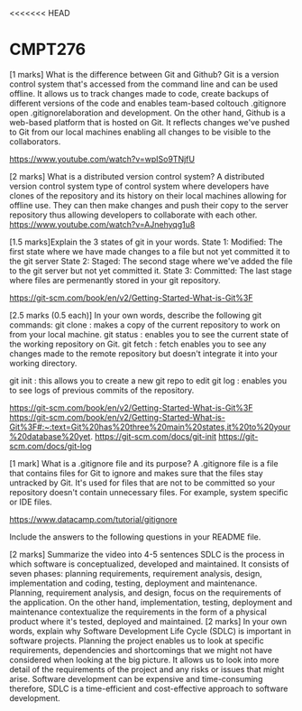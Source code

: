 <<<<<<< HEAD
# CMPT276

[1 marks] What is the difference between Git and Github?
Git is a version control system that's accessed from the command line and can be used offline. It allows us to track changes made to code, create backups of different versions of the code and enables team-based coltouch .gitignore
open .gitignorelaboration and development. On the other hand, Github is a web-based platform that is hosted on Git. It reflects changes we've pushed to Git from our local machines enabling all changes to be visible to the collaborators.

https://www.youtube.com/watch?v=wpISo9TNjfU

[2 marks] What is a distributed version control system?
A distributed version control system type of control system where developers have clones of the repository and its history on their local machines allowing for offline use. They can then make changes and push their copy to the server repository thus allowing developers to collaborate with each other. 
https://www.youtube.com/watch?v=AJnehyqg1u8

[1.5 marks]Explain the 3 states of git in your words.
State 1: 
    Modified: The first state where we have made changes to a file but not yet committed it to the git server 
State 2: 
    Staged: The second stage where we've added the file to the git server but not yet committed it. 
State 3:
    Committed: The last stage where files are permenantly stored in your git repository. 

https://git-scm.com/book/en/v2/Getting-Started-What-is-Git%3F

[2.5 marks (0.5 each)] In your own words, describe the following git commands:
git clone : makes a copy of the current repository to work on from your local machine.
git status : enables you to see the current state of the working repository on Git. 
git fetch : fetch enables you to see any changes made to the remote repository but doesn't integrate it into your working directory. 

git init : this allows you to create a new git repo to edit 
git log : enables you to see logs of previous commits of the repository. 

https://git-scm.com/book/en/v2/Getting-Started-What-is-Git%3F
https://git-scm.com/book/en/v2/Getting-Started-What-is-Git%3F#:~:text=Git%20has%20three%20main%20states,it%20to%20your%20database%20yet.
https://git-scm.com/docs/git-init
https://git-scm.com/docs/git-log

[1 mark] What is a .gitignore file and its purpose?
A .gitignore file is a file that contains files for Git to ignore and makes sure that the files stay untracked by Git. It's used for files that are not to be committed so your repository doesn't contain unnecessary files. For example, system specific or IDE files.

https://www.datacamp.com/tutorial/gitignore

Include the answers to the following questions in your README file.

[2 marks] Summarize the video into 4-5 sentences
SDLC is the process in which software is conceptualized, developed and maintained. It consists of seven phases: planning requirements, requirement analysis, design, implementation and coding, testing, deployment and maintenance. Planning, requirement analysis, and design, focus on the requirements of the application. On the other hand, implementation, testing, deployment and maintenance contextualize the requirements in the form of a physical product where it's tested, deployed and maintained. 
[2 marks] In your own words, explain why Software Development Life Cycle (SDLC) is important in software projects.
Planning the project enables us to look at specific requirements, dependencies and shortcomings that we might not have considered when looking at the big picture. It allows us to look into more detail of the requirements of the project and any risks or issues that might arise. Software development can be expensive and time-consuming therefore, SDLC is a time-efficient and cost-effective approach to software development. 

